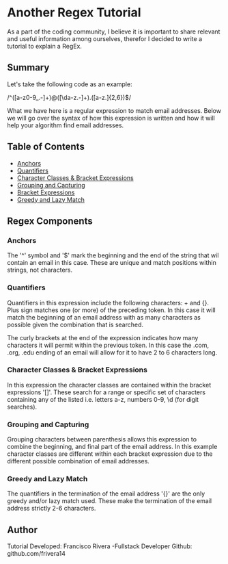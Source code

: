 # Another Regex Tutorial

As a part of the coding community, I believe it is important to share relevant and useful information among ourselves, therefor I decided to write a tutorial to explain a RegEx. 

## Summary

Let's take the following code as an example: 

/^([a-z0-9_\.-]+)@([\da-z\.-]+)\.([a-z\.]{2,6})$/

What we have here is a regular expression to match email addresses. Below we will go over the syntax of how this expression is written and how it will help your algorithm find email addresses.


## Table of Contents

- [Anchors](#anchors)
- [Quantifiers](#quantifiers)
- [Character Classes & Bracket Expressions](#character-classes--bracket-expressions)
- [Grouping and Capturing](#grouping-and-capturing)
- [Bracket Expressions](#bracket-expressions)
- [Greedy and Lazy Match](#greedy-and-lazy-match)


## Regex Components

### Anchors
The '^' symbol and '$' mark the beginning and the end of the string that wil contain an email in this case. These are unique and match positions within strings, not characters.

### Quantifiers
Quantifiers in this expression include the following characters: + and {}. Plus sign matches one (or more) of the preceding token. In this case it will match the beginning of an email address with as many characters as possible given the combination that is searched. 

The curly brackets at the end of the expression indicates how many characters it will permit within the previous token. In this case the .com, .org, .edu ending of an email will allow for it to have 2 to 6 characters long. 

### Character Classes & Bracket Expressions
In this expression the character classes are contained within the bracket expressions '[]'. These search for a range or specific set of characters containing any of the listed i.e. letters a-z, numbers 0-9, \d (for digit searches).

### Grouping and Capturing
Grouping characters between parenthesis allows this expression to combine the beginning, and final part of the email address. In this example character classes are different within each bracket expression due to the different possible combination of email addresses. 

### Greedy and Lazy Match
The quantifiers in the termination of the email address '{}' are the only greedy and/or lazy match used. These make the termination of the email address strictly 2-6 characters. 

## Author

Tutorial Developed:
Francisco Rivera
-Fullstack Developer
Github: github.com/frivera14
